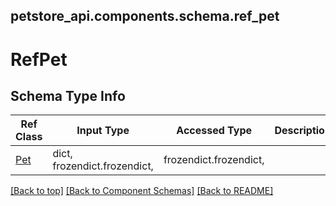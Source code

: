 <a name="top"></a>
## petstore_api.components.schema.ref_pet
# RefPet
## Schema Type Info
Ref Class | Input Type | Accessed Type | Description
--------- | ---------- | ------------- | ------------
[Pet](../../components/schemas/pet.Pet.md#pet) | dict, frozendict.frozendict,  | frozendict.frozendict,  |

[[Back to top]](#top) [[Back to Component Schemas]](../../../README.md#Component-Schemas) [[Back to README]](../../../README.md)
